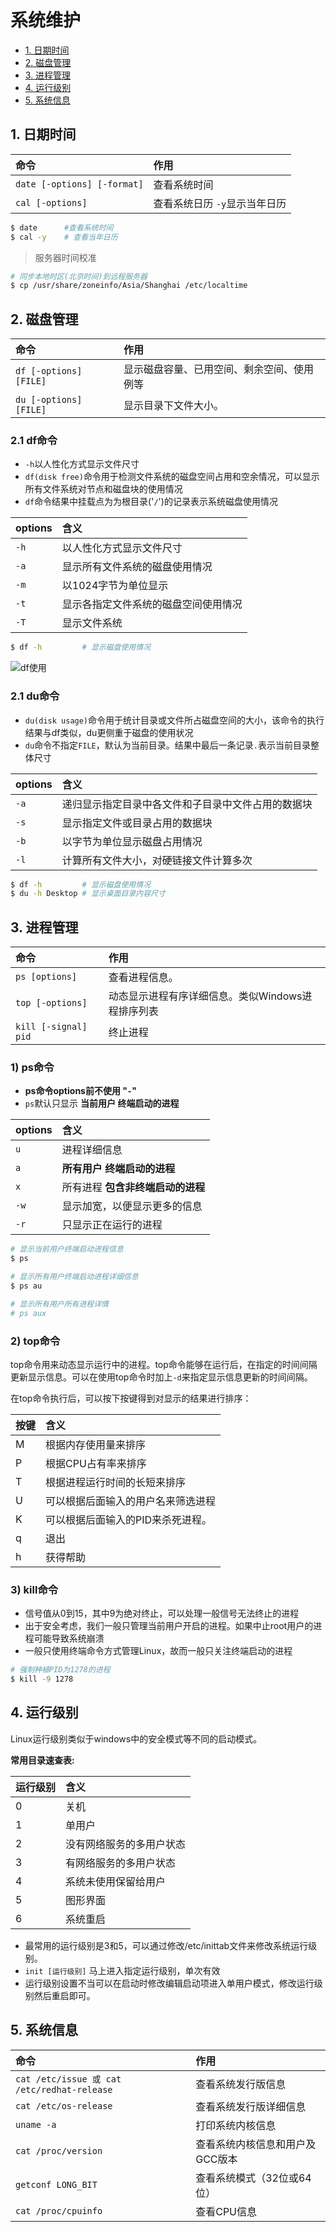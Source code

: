 # 系统维护

* [1. 日期时间](#1-日期时间) 
* [2. 磁盘管理](#2-磁盘管理)
* [3. 进程管理](#3-进程管理)
* [4. 运行级别](#4-运行级别)
* [5. 系统信息](#5-系统信息)

## 1. 日期时间

命令|作用
:-|:-
`date [-options] [-format]`|查看系统时间
`cal [-options]`| 查看系统日历 `-y`显示当年日历

```sh
$ date      #查看系统时间
$ cal -y    # 查看当年日历
```

> 服务器时间校准

```sh
# 同步本地时区(北京时间)到远程服务器
$ cp /usr/share/zoneinfo/Asia/Shanghai /etc/localtime
```

## 2. 磁盘管理

命令|作用
:-|:-
`df [-options] [FILE]`|显示磁盘容量、已用空间、剩余空间、使用例等
`du [-options] [FILE]`|显示目录下文件大小。

### 2.1 df命令

* `-h`以人性化方式显示文件尺寸
* `df(disk free)`命令用于检测文件系统的磁盘空间占用和空余情况，可以显示所有文件系统对节点和磁盘块的使用情况
* `df`命令结果中挂载点为为根目录('`/`')的记录表示系统磁盘使用情况

options|含义
:-|:-
`-h`|以人性化方式显示文件尺寸
`-a`|显示所有文件系统的磁盘使用情况
`-m`|以1024字节为单位显示
`-t`|显示各指定文件系统的磁盘空间使用情况
`-T`|显示文件系统

```sh
$ df -h         # 显示磁盘使用情况
```

![df使用](https://i.loli.net/2020/02/25/9mBbR75Md4s1tPO.jpg)

### 2.1 du命令
* `du(disk usage)`命令用于统计目录或文件所占磁盘空间的大小，该命令的执行结果与df类似，du更侧重于磁盘的使用状况
* `du`命令不指定`FILE`，默认为当前目录。结果中最后一条记录`.`表示当前目录整体尺寸

options|含义
:-|:-
`-a`|递归显示指定目录中各文件和子目录中文件占用的数据块
`-s`|显示指定文件或目录占用的数据块
`-b`|以字节为单位显示磁盘占用情况
`-l`|计算所有文件大小，对硬链接文件计算多次


```sh
$ df -h         # 显示磁盘使用情况
$ du -h Desktop # 显示桌面目录内容尺寸
```

## 3. 进程管理

命令|作用
:-|:-
`ps [options]`|查看进程信息。
`top [-options]`|动态显示进程有序详细信息。类似Windows进程排序列表
`kill [-signal] pid`|终止进程

### 1) ps命令
* **ps命令options前不使用 "`-`"**
* `ps`默认只显示 **当前用户 终端启动的进程** 

options|含义
:-|:-
`u` | 进程详细信息
`a` | **所有用户 终端启动的进程**
`x` | 所有进程 **包含非终端启动的进程**
`-w`|显示加宽，以便显示更多的信息
`-r`|只显示正在运行的进程

```sh
# 显示当前用户终端启动进程信息
$ ps

# 显示所有用户终端启动进程详细信息
$ ps au

# 显示所有用户所有进程详情
# ps aux
```

### 2) top命令
top命令用来动态显示运行中的进程。top命令能够在运行后，在指定的时间间隔更新显示信息。可以在使用top命令时加上`-d`来指定显示信息更新的时间间隔。

在top命令执行后，可以按下按键得到对显示的结果进行排序：

按键|含义
:-|:-
M|根据内存使用量来排序
P|根据CPU占有率来排序
T|根据进程运行时间的长短来排序
U|可以根据后面输入的用户名来筛选进程
K|可以根据后面输入的PID来杀死进程。
q|退出
h|获得帮助

### 3) kill命令

* 信号值从0到15，其中9为绝对终止，可以处理一般信号无法终止的进程
* 出于安全考虑，我们一般只管理当前用户开启的进程。如果中止root用户的进程可能导致系统崩溃
* 一般只使用终端命令方式管理Linux，故而一般只关注终端启动的进程

```sh
# 强制种植PID为1278的进程
$ kill -9 1278
```

## 4. 运行级别
Linux运行级别类似于windows中的安全模式等不同的启动模式。

**常用目录速查表:**

| 运行级别 | 含义 |
|:-|:-|
|0|关机|
|1|单用户|
|2|没有网络服务的多用户状态|
|3|有网络服务的多用户状态|
|4|系统未使用保留给用户|
|5|图形界面|
|6|系统重启|

* 最常用的运行级别是3和5，可以通过修改/etc/inittab文件来修改系统运行级别。
* `init [运行级别]`	马上进入指定运行级别，单次有效
* 运行级别设置不当可以在启动时修改编辑启动项进入单用户模式，修改运行级别然后重启即可。

## 5. 系统信息
命令|作用
:-|:-
`cat /etc/issue 或 cat /etc/redhat-release`|查看系统发行版信息
`cat /etc/os-release`|查看系统发行版详细信息
`uname -a`|打印系统内核信息
`cat /proc/version`|查看系统内核信息和用户及GCC版本
`getconf LONG_BIT`|查看系统模式（32位或64位）
`cat /proc/cpuinfo`|查看CPU信息